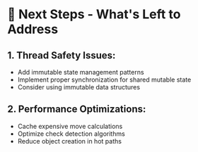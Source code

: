 # 🔄 Next Steps - What's Left to Address

## 1. **Thread Safety Issues:**

- Add immutable state management patterns
- Implement proper synchronization for shared mutable state
- Consider using immutable data structures

## 2. **Performance Optimizations:**

- Cache expensive move calculations
- Optimize check detection algorithms
- Reduce object creation in hot paths
